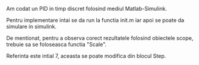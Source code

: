 Am codat un PID in timp discret folosind mediul Matlab-Simulink.

Pentru implementare intai se da run la functia init.m iar apoi se poate da simulare in simulink.

De mentionat, pentru a observa corect rezultatele folosind obiectele scope, trebuie sa se foloseasca functia "Scale".

Referinta este intial 7, aceasta se poate modifica din blocul Step.
